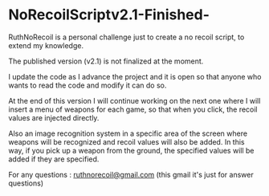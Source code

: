 # NoRecoilScriptv2.1-Finished-
RuthNoRecoil is a personal challenge just to create a no recoil script, to extend my knowledge.

The published version (v2.1) is not finalized at the moment.

I update the code as I advance the project and it is open so that anyone who wants to read the code and modify it can do so.

At the end of this version I will continue working on the next one where I will insert a menu of weapons for each game, so that when you click, the recoil values 
are injected directly.

Also an image recognition system in a specific area of the screen where weapons will be recognized and recoil values 
will also be added. In this way, if you pick up a weapon from the ground, the specified values will be added if they are specified.

For any questions : ruthnorecoil@gmail.com (this gmail it's just for answer questions)
